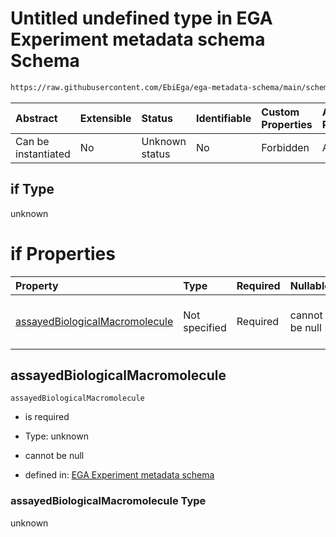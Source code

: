 # Untitled undefined type in EGA Experiment metadata schema Schema

```txt
https://raw.githubusercontent.com/EbiEga/ega-metadata-schema/main/schemas/EGA.experiment.json#/anyOf/0/if
```



| Abstract            | Extensible | Status         | Identifiable | Custom Properties | Additional Properties | Access Restrictions | Defined In                                                                           |
| :------------------ | :--------- | :------------- | :----------- | :---------------- | :-------------------- | :------------------ | :----------------------------------------------------------------------------------- |
| Can be instantiated | No         | Unknown status | No           | Forbidden         | Allowed               | none                | [EGA.experiment.json\*](../../../schemas/EGA.experiment.json "open original schema") |

## if Type

unknown

# if Properties

| Property                                                          | Type          | Required | Nullable       | Defined by                                                                                                                                                                                                                                                                                                                                        |
| :---------------------------------------------------------------- | :------------ | :------- | :------------- | :------------------------------------------------------------------------------------------------------------------------------------------------------------------------------------------------------------------------------------------------------------------------------------------------------------------------------------------------ |
| [assayedBiologicalMacromolecule](#assayedbiologicalmacromolecule) | Not specified | Required | cannot be null | [EGA Experiment metadata schema](ega-1-anyof-if-the-assayed-molecule-is-deoxyribonucleic-acid-then-the-assay-type-must-be-of-dna-asay-type-if-properties-assayedbiologicalmacromolecule.md "https://raw.githubusercontent.com/EbiEga/ega-metadata-schema/main/schemas/EGA.experiment.json#/anyOf/0/if/properties/assayedBiologicalMacromolecule") |

## assayedBiologicalMacromolecule



`assayedBiologicalMacromolecule`

* is required

* Type: unknown

* cannot be null

* defined in: [EGA Experiment metadata schema](ega-1-anyof-if-the-assayed-molecule-is-deoxyribonucleic-acid-then-the-assay-type-must-be-of-dna-asay-type-if-properties-assayedbiologicalmacromolecule.md "https://raw.githubusercontent.com/EbiEga/ega-metadata-schema/main/schemas/EGA.experiment.json#/anyOf/0/if/properties/assayedBiologicalMacromolecule")

### assayedBiologicalMacromolecule Type

unknown
